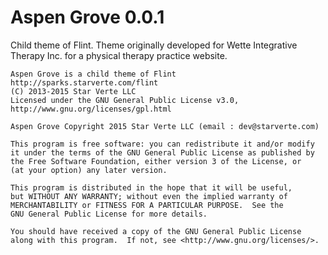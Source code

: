 Aspen Grove 0.0.1
=====
Child theme of Flint. Theme originally developed for Wette Integrative Therapy Inc. for a physical therapy practice website.

```
Aspen Grove is a child theme of Flint http://sparks.starverte.com/flint
(C) 2013-2015 Star Verte LLC
Licensed under the GNU General Public License v3.0, http://www.gnu.org/licenses/gpl.html
```

```
Aspen Grove Copyright 2015 Star Verte LLC (email : dev@starverte.com)

This program is free software: you can redistribute it and/or modify
it under the terms of the GNU General Public License as published by
the Free Software Foundation, either version 3 of the License, or
(at your option) any later version.

This program is distributed in the hope that it will be useful,
but WITHOUT ANY WARRANTY; without even the implied warranty of
MERCHANTABILITY or FITNESS FOR A PARTICULAR PURPOSE.  See the
GNU General Public License for more details.

You should have received a copy of the GNU General Public License
along with this program.  If not, see <http://www.gnu.org/licenses/>.
```
